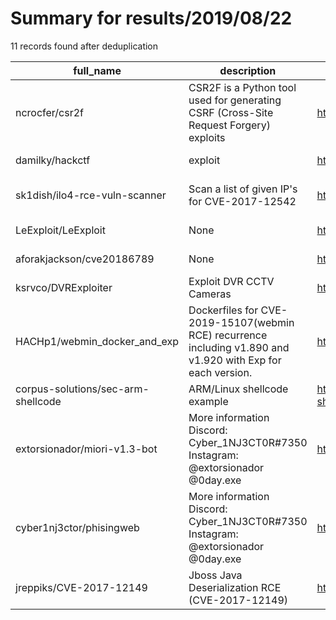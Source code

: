 
# Summary for results/2019/08/22
    
11 records found after deduplication

| full_name | description | html_url | matched_list | matched_count | pushed_at | size | stargazers_count | language | forks_count | vul_ids |
|------------------------------------|--------------------------------------------------------------------------------------------------------------|-------------------------------------------------------|------------------|-----------------|---------------------------|--------|--------------------|------------|---------------|--------------------|
| ncrocfer/csr2f | CSR2F is a Python tool used for generating CSRF (Cross-Site Request Forgery) exploits | https://github.com/ncrocfer/csr2f | ['exploit'] | 1 | 2019-08-22 17:41:17+00:00 | 470 | 14 | Python | 9 | [] |
| damilky/hackctf | exploit | https://github.com/damilky/hackctf | ['exploit'] | 1 | 2019-08-22 06:17:35+00:00 | 10158 | 1 | Python | 0 | [] |
| sk1dish/ilo4-rce-vuln-scanner | Scan a list of given IP's for CVE-2017-12542 | https://github.com/sk1dish/ilo4-rce-vuln-scanner | ['rce'] | 1 | 2019-08-22 23:27:41+00:00 | 5 | 4 | Python | 1 | ['CVE-2017-12542'] |
| LeExploit/LeExploit | None | https://github.com/LeExploit/LeExploit | ['exploit'] | 1 | 2019-08-22 00:51:13+00:00 | 0 | 0 | | 0 | [] |
| aforakjackson/cve20186789 | None | https://github.com/aforakjackson/cve20186789 | ['cve-2'] | 1 | 2019-08-22 01:07:07+00:00 | 4 | 0 | Python | 0 | [] |
| ksrvco/DVRExploiter | Exploit DVR CCTV Cameras | https://github.com/ksrvco/DVRExploiter | ['exploit'] | 1 | 2019-08-22 06:50:54+00:00 | 145 | 4 | Shell | 1 | [] |
| HACHp1/webmin_docker_and_exp | Dockerfiles for CVE-2019-15107(webmin RCE) recurrence including v1.890 and v1.920 with Exp for each version. | https://github.com/HACHp1/webmin_docker_and_exp | ['rce'] | 1 | 2019-08-22 08:58:55+00:00 | 31643 | 1 | Python | 0 | ['CVE-2019-15107'] |
| corpus-solutions/sec-arm-shellcode | ARM/Linux shellcode example | https://github.com/corpus-solutions/sec-arm-shellcode | ['shellcode'] | 1 | 2019-08-22 14:32:37+00:00 | 6 | 0 | C | 0 | [] |
| extorsionador/miori-v1.3-bot | More information Discord: Cyber_1NJ3CT0R#7350 Instagram: @extorsionador @0day.exe | https://github.com/extorsionador/miori-v1.3-bot | ['0day'] | 1 | 2019-08-22 15:36:57+00:00 | 0 | 0 | nan | 0 | [] |
| cyber1nj3ctor/phisingweb | More information Discord: Cyber_1NJ3CT0R#7350 Instagram: @extorsionador @0day.exe | https://github.com/cyber1nj3ctor/phisingweb | ['0day'] | 1 | 2019-08-22 15:41:44+00:00 | 0 | 0 | nan | 0 | [] |
| jreppiks/CVE-2017-12149 | Jboss Java Deserialization RCE (CVE-2017-12149) | https://github.com/jreppiks/CVE-2017-12149 | ['cve-2', 'rce'] | 2 | 2019-08-22 21:08:14+00:00 | 2 | 7 | Python | 0 | ['CVE-2017-12149'] |
